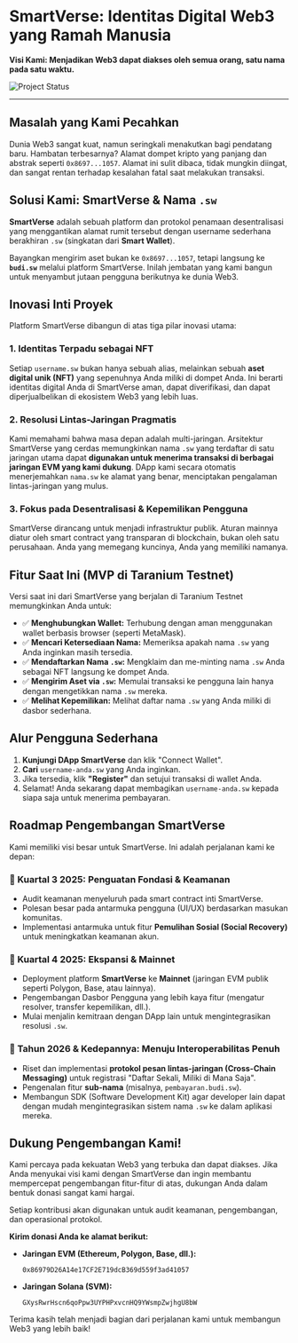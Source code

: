 # SmartVerse: Identitas Digital Web3 yang Ramah Manusia

**Visi Kami: Menjadikan Web3 dapat diakses oleh semua orang, satu nama pada satu waktu.**

![Project Status](https://img.shields.io/badge/Status-Live%20on%20Taranium%20Testnet-green)

---

## Masalah yang Kami Pecahkan

Dunia Web3 sangat kuat, namun seringkali menakutkan bagi pendatang baru. Hambatan terbesarnya? Alamat dompet kripto yang panjang dan abstrak seperti `0x8697...1057`. Alamat ini sulit dibaca, tidak mungkin diingat, dan sangat rentan terhadap kesalahan fatal saat melakukan transaksi.

## Solusi Kami: SmartVerse & Nama `.sw`

**SmartVerse** adalah sebuah platform dan protokol penamaan desentralisasi yang menggantikan alamat rumit tersebut dengan username sederhana berakhiran `.sw` (singkatan dari **Smart Wallet**).

Bayangkan mengirim aset bukan ke `0x8697...1057`, tetapi langsung ke **`budi.sw`** melalui platform SmartVerse. Inilah jembatan yang kami bangun untuk menyambut jutaan pengguna berikutnya ke dunia Web3.

## Inovasi Inti Proyek

Platform SmartVerse dibangun di atas tiga pilar inovasi utama:

### 1. **Identitas Terpadu sebagai NFT**
Setiap `username.sw` bukan hanya sebuah alias, melainkan sebuah **aset digital unik (NFT)** yang sepenuhnya Anda miliki di dompet Anda. Ini berarti identitas digital Anda di SmartVerse aman, dapat diverifikasi, dan dapat diperjualbelikan di ekosistem Web3 yang lebih luas.

### 2. **Resolusi Lintas-Jaringan Pragmatis**
Kami memahami bahwa masa depan adalah multi-jaringan. Arsitektur SmartVerse yang cerdas memungkinkan nama `.sw` yang terdaftar di satu jaringan utama dapat **digunakan untuk menerima transaksi di berbagai jaringan EVM yang kami dukung**. DApp kami secara otomatis menerjemahkan `nama.sw` ke alamat yang benar, menciptakan pengalaman lintas-jaringan yang mulus.

### 3. **Fokus pada Desentralisasi & Kepemilikan Pengguna**
SmartVerse dirancang untuk menjadi infrastruktur publik. Aturan mainnya diatur oleh smart contract yang transparan di blockchain, bukan oleh satu perusahaan. Anda yang memegang kuncinya, Anda yang memiliki namanya.

## Fitur Saat Ini (MVP di Taranium Testnet)

Versi saat ini dari SmartVerse yang berjalan di Taranium Testnet memungkinkan Anda untuk:
* ✅ **Menghubungkan Wallet:** Terhubung dengan aman menggunakan wallet berbasis browser (seperti MetaMask).
* ✅ **Mencari Ketersediaan Nama:** Memeriksa apakah nama `.sw` yang Anda inginkan masih tersedia.
* ✅ **Mendaftarkan Nama `.sw`:** Mengklaim dan me-minting nama `.sw` Anda sebagai NFT langsung ke dompet Anda.
* ✅ **Mengirim Aset via `.sw`:** Memulai transaksi ke pengguna lain hanya dengan mengetikkan nama `.sw` mereka.
* ✅ **Melihat Kepemilikan:** Melihat daftar nama `.sw` yang Anda miliki di dasbor sederhana.

## Alur Pengguna Sederhana

1.  **Kunjungi DApp SmartVerse** dan klik "Connect Wallet".
2.  **Cari** `username-anda.sw` yang Anda inginkan.
3.  Jika tersedia, klik **"Register"** dan setujui transaksi di wallet Anda.
4.  Selamat! Anda sekarang dapat membagikan `username-anda.sw` kepada siapa saja untuk menerima pembayaran.

## Roadmap Pengembangan SmartVerse

Kami memiliki visi besar untuk SmartVerse. Ini adalah perjalanan kami ke depan:

### 📍 Kuartal 3 2025: Penguatan Fondasi & Keamanan
* Audit keamanan menyeluruh pada smart contract inti SmartVerse.
* Polesan besar pada antarmuka pengguna (UI/UX) berdasarkan masukan komunitas.
* Implementasi antarmuka untuk fitur **Pemulihan Sosial (Social Recovery)** untuk meningkatkan keamanan akun.

### 🚀 Kuartal 4 2025: Ekspansi & Mainnet
* Deployment platform **SmartVerse** ke **Mainnet** (jaringan EVM publik seperti Polygon, Base, atau lainnya).
* Pengembangan Dasbor Pengguna yang lebih kaya fitur (mengatur resolver, transfer kepemilikan, dll.).
* Mulai menjalin kemitraan dengan DApp lain untuk mengintegrasikan resolusi `.sw`.

### 🌌 Tahun 2026 & Kedepannya: Menuju Interoperabilitas Penuh
* Riset dan implementasi **protokol pesan lintas-jaringan (Cross-Chain Messaging)** untuk registrasi "Daftar Sekali, Miliki di Mana Saja".
* Pengenalan fitur **sub-nama** (misalnya, `pembayaran.budi.sw`).
* Membangun SDK (Software Development Kit) agar developer lain dapat dengan mudah mengintegrasikan sistem nama `.sw` ke dalam aplikasi mereka.

## Dukung Pengembangan Kami!

Kami percaya pada kekuatan Web3 yang terbuka dan dapat diakses. Jika Anda menyukai visi kami dengan SmartVerse dan ingin membantu mempercepat pengembangan fitur-fitur di atas, dukungan Anda dalam bentuk donasi sangat kami hargai.

Setiap kontribusi akan digunakan untuk audit keamanan, pengembangan, dan operasional protokol.

**Kirim donasi Anda ke alamat berikut:**

* **Jaringan EVM (Ethereum, Polygon, Base, dll.):**
    ```
    0x86979D26A14e17CF2E719dcB369d559f3ad41057
    ```

* **Jaringan Solana (SVM):**
    ```
    GXysRwrHscn6qoPpw3UYPHPxvcnHQ9YWsmpZwjhgU8bW
    ```

Terima kasih telah menjadi bagian dari perjalanan kami untuk membangun Web3 yang lebih baik!
